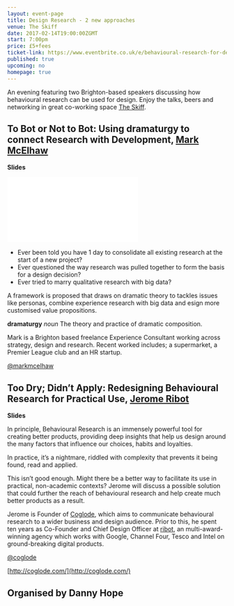 ```yaml
---
layout: event-page  
title: Design Research - 2 new approaches
venue: The Skiff
date: 2017-02-14T19:00:00ZGMT
start: 7:00pm
price: £5+fees
ticket-link: https://www.eventbrite.co.uk/e/behavioural-research-for-design-tickets-31219396054#tickets
published: true
upcoming: no 
homepage: true
---
```

An evening featuring two Brighton-based speakers discussing how behavioural research can be used for design. Enjoy the talks, beers and networking in great co-working space [The Skiff](http://www.theskiff.org/).

## To Bot or Not to Bot: Using dramaturgy to connect Research with Development, [Mark McElhaw](https://www.linkedin.com/in/mark-mcelhaw-805a92)

**Slides**
<div class="responsive-height-limiter"><div class="embed-container vga"><iframe src="//www.slideshare.net/slideshow/embed_code/key/IXTNtn70k30jJl" frameborder="0" scrolling="no" allowfullscreen></iframe></div></div>

* Ever been told you have 1 day to consolidate all existing research at the start of a new project?
* Ever questioned the way research was pulled together to form the basis for a design decision?
* Ever tried to marry qualitative research with big data?

A framework is proposed that draws on dramatic theory to tackles issues like personas, combine experience research with big data and esign more customised value propositions.

**dramaturgy** *noun* The theory and practice of dramatic composition.

Mark is a Brighton based freelance Experience Consultant working across strategy, design and research. Recent worked includes; a supermarket, a Premier League club and an HR startup.

[@markmcelhaw](https://twitter.com/markmcelhaw)


## Too Dry; Didn’t Apply: Redesigning Behavioural Research for Practical Use, [Jerome Ribot](https://www.linkedin.com/in/jerome-ribot-6520976)

**Slides**
<div class="responsive-height-limiter"><div class="embed-container"><script async class="speakerdeck-embed" data-id="c0a7f431eb3a44f08ca7de0a0e22ede0" data-ratio="1.33333333333333" src="//speakerdeck.com/assets/embed.js"></script></div></div>

In principle, Behavioural Research is an immensely powerful tool for creating better products, providing deep insights that help us design around the many factors that influence our choices, habits and loyalties.

In practice, it’s a nightmare, riddled with complexity that prevents it being found, read and applied.

This isn’t good enough. Might there be a better way to facilitate its use in practical, non-academic contexts? Jerome will discuss a possible solution that could further the reach of behavioural research and help create much better products as a result. 

Jerome is Founder of [Coglode](http://coglode.com/), which aims to communicate behavioural research to a wider business and design audience.  Prior to this, he spent ten years as Co-Founder and Chief Design Officer at [ribot](http://ribot.co.uk/), an multi-award-winning agency which works with Google, Channel Four, Tesco and Intel on ground-breaking digital products.

[@coglode](https://twitter.com/coglode)

[http://coglode.com/](http://coglode.com/)

## Organised by Danny Hope


